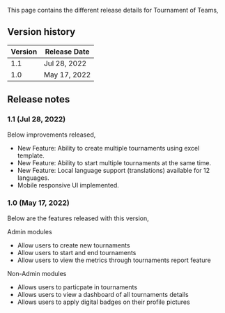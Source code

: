 This page contains the different release details for Tournament of Teams,

## Version history

| Version | Release Date |
|----|----|
| 1.1 | Jul 28, 2022 |
| 1.0 | May 17, 2022 |

## Release notes

### 1.1 (Jul 28, 2022)

Below improvements released,

- New Feature: Ability to create multiple tournaments using excel template.
- New Feature: Ability to start multiple tournaments at the same time.
- New Feature: Local language support (translations) available for 12 languages.
- Mobile responsive UI implemented.

### 1.0 (May 17, 2022)

Below are the features released with this version,

Admin modules
- Allow users to create new tournaments
- Allow users to start and end tournaments
- Allow users to view the metrics through tournaments report feature

Non-Admin modules
- Allows users to particpate in tournaments
- Allows users to view a dashboard of all tournaments details
- Allows users to apply digital badges on their profile pictures
